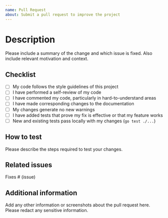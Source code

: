 ```yaml
---
name: Pull Request
about: Submit a pull request to improve the project
---
```


# Description

Please include a summary of the change and which issue is fixed. Also include relevant motivation and context.

## Checklist

- [ ] My code follows the style guidelines of this project
- [ ] I have performed a self-review of my code
- [ ] I have commented my code, particularly in hard-to-understand areas
- [ ] I have made corresponding changes to the documentation
- [ ] My changes generate no new warnings
- [ ] I have added tests that prove my fix is effective or that my feature works
- [ ] New and existing tests pass locally with my changes (`go test ./...`)

## How to test

Please describe the steps required to test your changes.

## Related issues

Fixes # (issue)

## Additional information

Add any other information or screenshots about the pull request here. Please redact any sensitive information.
